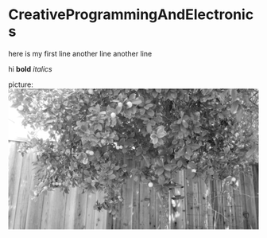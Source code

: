 # CreativeProgrammingAndElectronics

here is my first line
another line
another line

hi
**bold**
*italics*

picture:
![](20200409_151850.jpg)
